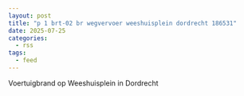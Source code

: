 ```yaml
---
layout: post
title: "p 1 brt-02 br wegvervoer weeshuisplein dordrecht 186531"
date: 2025-07-25
categories: 
  - rss
tags: 
  - feed
---
```


Voertuigbrand op Weeshuisplein in Dordrecht
